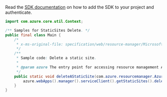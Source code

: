 Read the [SDK documentation](https://github.com/Azure/azure-sdk-for-java/blob/azure-resourcemanager_2.15.0/sdk/resourcemanager/azure-resourcemanager/README.md) on how to add the SDK to your project and authenticate.

```java
import com.azure.core.util.Context;

/** Samples for StaticSites Delete. */
public final class Main {
    /*
     * x-ms-original-file: specification/web/resource-manager/Microsoft.Web/stable/2021-03-01/examples/DeleteStaticSite.json
     */
    /**
     * Sample code: Delete a static site.
     *
     * @param azure The entry point for accessing resource management APIs in Azure.
     */
    public static void deleteAStaticSite(com.azure.resourcemanager.AzureResourceManager azure) {
        azure.webApps().manager().serviceClient().getStaticSites().delete("rg", "testStaticSite0", Context.NONE);
    }
}
```
